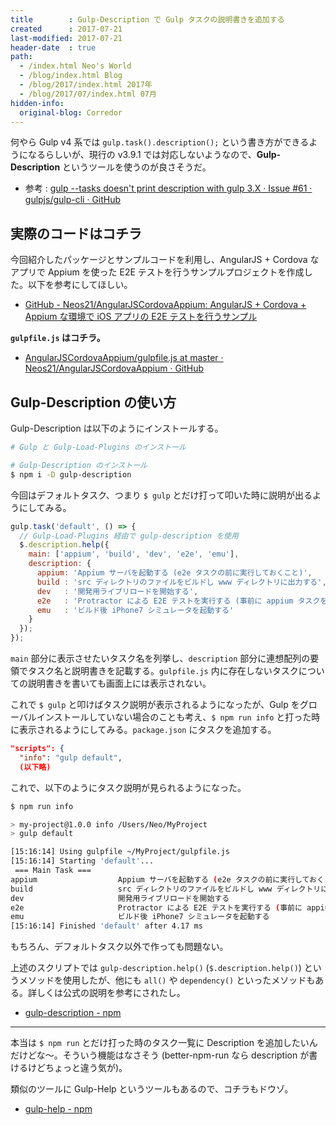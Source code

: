 ```yaml
---
title        : Gulp-Description で Gulp タスクの説明書きを追加する
created      : 2017-07-21
last-modified: 2017-07-21
header-date  : true
path:
  - /index.html Neo's World
  - /blog/index.html Blog
  - /blog/2017/index.html 2017年
  - /blog/2017/07/index.html 07月
hidden-info:
  original-blog: Corredor
---
```


何やら Gulp v4 系では `gulp.task().description();` という書き方ができるようになるらしいが、現行の v3.9.1 では対応しないようなので、**Gulp-Description** というツールを使うのが良さそうだ。

- 参考 : [gulp --tasks doesn't print description with gulp 3.X · Issue #61 · gulpjs/gulp-cli · GitHub](https://github.com/gulpjs/gulp-cli/issues/61)

## 実際のコードはコチラ

今回紹介したパッケージとサンプルコードを利用し、AngularJS + Cordova なアプリで Appium を使った E2E テストを行うサンプルプロジェクトを作成した。以下を参考にしてほしい。

- [GitHub - Neos21/AngularJSCordovaAppium: AngularJS + Cordova + Appium な環境で iOS アプリの E2E テストを行うサンプル](https://github.com/Neos21/example-angular-js-cordova-appium)

**`gulpfile.js` はコチラ。**

- [AngularJSCordovaAppium/gulpfile.js at master · Neos21/AngularJSCordovaAppium · GitHub](https://github.com/Neos21/example-angular-js-cordova-appium/blob/master/gulpfile.js)

## Gulp-Description の使い方

Gulp-Description は以下のようにインストールする。

```bash
# Gulp と Gulp-Load-Plugins のインストール

# Gulp-Description のインストール
$ npm i -D gulp-description
```

今回はデフォルトタスク、つまり `$ gulp` とだけ打って叩いた時に説明が出るようにしてみる。

```javascript
gulp.task('default', () => {
  // Gulp-Load-Plugins 経由で gulp-description を使用
  $.description.help({
    main: ['appium', 'build', 'dev', 'e2e', 'emu'],
    description: {
      appium: 'Appium サーバを起動する (e2e タスクの前に実行しておくこと)',
      build : 'src ディレクトリのファイルをビルドし www ディレクトリに出力する',
      dev   : '開発用ライブリロードを開始する',
      e2e   : 'Protractor による E2E テストを実行する (事前に appium タスクを実行しておくこと)',
      emu   : 'ビルド後 iPhone7 シミュレータを起動する'
    }
  });
});
```

`main` 部分に表示させたいタスク名を列挙し、`description` 部分に連想配列の要領でタスク名と説明書きを記載する。`gulpfile.js` 内に存在しないタスクについての説明書きを書いても画面上には表示されない。

これで `$ gulp` と叩けばタスク説明が表示されるようになったが、Gulp をグローバルインストールしていない場合のことも考え、`$ npm run info` と打った時に表示されるようにしてみる。`package.json` にタスクを追加する。

```json
"scripts": {
  "info": "gulp default",
  (以下略)
```

これで、以下のようにタスク説明が見られるようになった。

```bash
$ npm run info

> my-project@1.0.0 info /Users/Neo/MyProject
> gulp default

[15:16:14] Using gulpfile ~/MyProject/gulpfile.js
[15:16:14] Starting 'default'...
 === Main Task ===
appium                  Appium サーバを起動する (e2e タスクの前に実行しておくこと)
build                   src ディレクトリのファイルをビルドし www ディレクトリに出力する
dev                     開発用ライブリロードを開始する
e2e                     Protractor による E2E テストを実行する (事前に appium タスクを実行しておくこと)
emu                     ビルド後 iPhone7 シミュレータを起動する
[15:16:14] Finished 'default' after 4.17 ms
```

もちろん、デフォルトタスク以外で作っても問題ない。

上述のスクリプトでは `gulp-description.help()` (`$.description.help()`) というメソッドを使用したが、他にも `all()` や `dependency()` といったメソッドもある。詳しくは公式の説明を参考にされたし。

- [gulp-description - npm](https://www.npmjs.com/package/gulp-description)

-----

本当は `$ npm run` とだけ打った時のタスク一覧に Description を追加したいんだけどな〜。そういう機能はなさそう (better-npm-run なら description が書けるけどちょっと違う気が)。

類似のツールに Gulp-Help というツールもあるので、コチラもドウゾ。

- [gulp-help - npm](https://www.npmjs.com/package/gulp-help)
